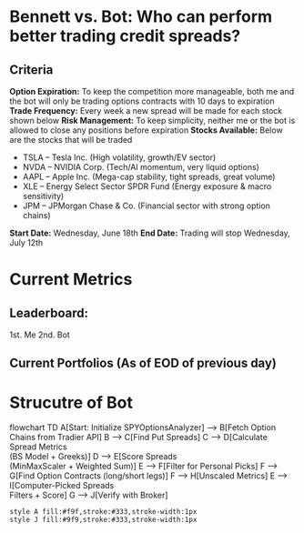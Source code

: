 # Bennett vs. Bot: Who can perform better trading credit spreads?

## Criteria
**Option Expiration:** To keep the competition more manageable, both me and the bot will only be trading options contracts with 10 days to expiration
**Trade Frequency:** Every week a new spread will be made for each stock shown below
**Risk Management:** To keep simplicity, neither me or the bot is allowed to close any positions before expiration
**Stocks Available:** Below are the stocks that will be traded
- TSLA – Tesla Inc. (High volatility, growth/EV sector)
- NVDA – NVIDIA Corp. (Tech/AI momentum, very liquid options)
- AAPL – Apple Inc. (Mega-cap stability, tight spreads, great volume)
- XLE – Energy Select Sector SPDR Fund (Energy exposure & macro sensitivity)
- JPM – JPMorgan Chase & Co. (Financial sector with strong option chains)

**Start Date:** Wednesday, June 18th
**End Date:** Trading will stop Wednesday, July 12th

# Current Metrics
## Leaderboard:
1st. Me
2nd. Bot

## Current Portfolios (As of EOD of previous day)

# Strucutre of Bot
flowchart TD
    A[Start: Initialize SPYOptionsAnalyzer] --> B[Fetch Option Chains from Tradier API]
    B --> C[Find Put Spreads]
    C --> D[Calculate Spread Metrics<br/>(BS Model + Greeks)]
    D --> E[Score Spreads<br/>(MinMaxScaler + Weighted Sum)]
    E --> F[Filter for Personal Picks]
    F --> G[Find Option Contracts (long/short legs)]
    F --> H[Unscaled Metrics]
    E --> I[Computer-Picked Spreads<br/>Filters + Score]
    G --> J[Verify with Broker]

    style A fill:#f9f,stroke:#333,stroke-width:1px
    style J fill:#9f9,stroke:#333,stroke-width:1px

